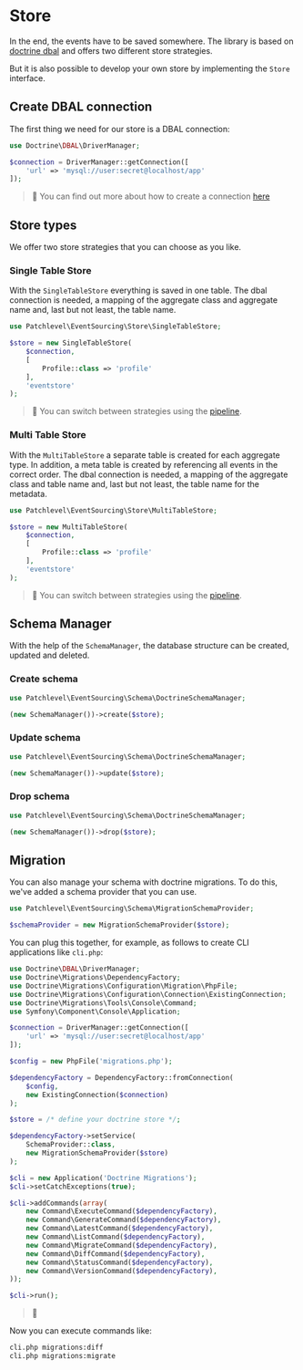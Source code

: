 # Store

In the end, the events have to be saved somewhere. 
The library is based on [doctrine dbal](https://www.doctrine-project.org/projects/dbal.html) 
and offers two different store strategies.

But it is also possible to develop your own store by implementing the `Store` interface.

## Create DBAL connection

The first thing we need for our store is a DBAL connection:

```php
use Doctrine\DBAL\DriverManager;

$connection = DriverManager::getConnection([
    'url' => 'mysql://user:secret@localhost/app'
]);
```

> :book: You can find out more about how to create a connection 
> [here](https://www.doctrine-project.org/projects/doctrine-dbal/en/latest/reference/configuration.html)

## Store types

We offer two store strategies that you can choose as you like.

### Single Table Store

With the `SingleTableStore` everything is saved in one table. 
The dbal connection is needed, a mapping of the aggregate class and aggregate name 
and, last but not least, the table name.

```php
use Patchlevel\EventSourcing\Store\SingleTableStore;

$store = new SingleTableStore(
    $connection,
    [
        Profile::class => 'profile'
    ],
    'eventstore'
);
```

> :book: You can switch between strategies using the [pipeline](./pipeline.md).

### Multi Table Store

With the `MultiTableStore` a separate table is created for each aggregate type. 
In addition, a meta table is created by referencing all events in the correct order. 
The dbal connection is needed, a mapping of the aggregate class and table name 
and, last but not least, the table name for the metadata.

```php
use Patchlevel\EventSourcing\Store\MultiTableStore;

$store = new MultiTableStore(
    $connection,
    [
        Profile::class => 'profile'
    ],
    'eventstore'
);
```

> :book: You can switch between strategies using the [pipeline](./pipeline.md).

## Schema Manager

With the help of the `SchemaManager`, the database structure can be created, updated and deleted.

### Create schema

```php
use Patchlevel\EventSourcing\Schema\DoctrineSchemaManager;

(new SchemaManager())->create($store);
```

### Update schema

```php
use Patchlevel\EventSourcing\Schema\DoctrineSchemaManager;

(new SchemaManager())->update($store);
```

### Drop schema

```php
use Patchlevel\EventSourcing\Schema\DoctrineSchemaManager;

(new SchemaManager())->drop($store);
```

## Migration

You can also manage your schema with doctrine migrations. 
To do this, we've added a schema provider that you can use.

```php
use Patchlevel\EventSourcing\Schema\MigrationSchemaProvider;

$schemaProvider = new MigrationSchemaProvider($store);
```

You can plug this together, for example, as follows to create CLI applications like `cli.php`:

```php
use Doctrine\DBAL\DriverManager;
use Doctrine\Migrations\DependencyFactory;
use Doctrine\Migrations\Configuration\Migration\PhpFile;
use Doctrine\Migrations\Configuration\Connection\ExistingConnection;
use Doctrine\Migrations\Tools\Console\Command;
use Symfony\Component\Console\Application;

$connection = DriverManager::getConnection([
    'url' => 'mysql://user:secret@localhost/app'
]);

$config = new PhpFile('migrations.php');

$dependencyFactory = DependencyFactory::fromConnection(
    $config, 
    new ExistingConnection($connection)
);

$store = /* define your doctrine store */;

$dependencyFactory->setService(
    SchemaProvider::class, 
    new MigrationSchemaProvider($store)
);

$cli = new Application('Doctrine Migrations');
$cli->setCatchExceptions(true);

$cli->addCommands(array(
    new Command\ExecuteCommand($dependencyFactory),
    new Command\GenerateCommand($dependencyFactory),
    new Command\LatestCommand($dependencyFactory),
    new Command\ListCommand($dependencyFactory),
    new Command\MigrateCommand($dependencyFactory),
    new Command\DiffCommand($dependencyFactory),
    new Command\StatusCommand($dependencyFactory),
    new Command\VersionCommand($dependencyFactory),
));

$cli->run();
```

> :book: 

Now you can execute commands like:

```bash
cli.php migrations:diff
cli.php migrations:migrate
```